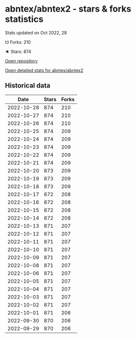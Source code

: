 # abntex/abntex2 - stars & forks statistics

Stats updated on Oct 2022, 28

☋ Forks: 210

★ Stars: 874

[Open repository](https://github.com/abntex/abntex2)

[Open detailed stats for abntex/abntex2](https://reviewgithub.com/rep/abntex/abntex2)

## Historical data
| Date | Stars | Forks |
|------|-------|-------|
| 2022-10-28 | 874 | 210 | 
| 2022-10-27 | 874 | 210 | 
| 2022-10-26 | 874 | 210 | 
| 2022-10-25 | 874 | 209 | 
| 2022-10-24 | 874 | 209 | 
| 2022-10-23 | 874 | 209 | 
| 2022-10-22 | 874 | 209 | 
| 2022-10-21 | 874 | 209 | 
| 2022-10-20 | 873 | 209 | 
| 2022-10-19 | 873 | 209 | 
| 2022-10-18 | 873 | 209 | 
| 2022-10-17 | 872 | 208 | 
| 2022-10-16 | 872 | 208 | 
| 2022-10-15 | 872 | 208 | 
| 2022-10-14 | 872 | 208 | 
| 2022-10-13 | 871 | 207 | 
| 2022-10-12 | 871 | 207 | 
| 2022-10-11 | 871 | 207 | 
| 2022-10-10 | 871 | 207 | 
| 2022-10-09 | 871 | 207 | 
| 2022-10-08 | 871 | 207 | 
| 2022-10-06 | 871 | 207 | 
| 2022-10-05 | 871 | 207 | 
| 2022-10-04 | 871 | 207 | 
| 2022-10-03 | 871 | 207 | 
| 2022-10-02 | 871 | 207 | 
| 2022-10-01 | 871 | 206 | 
| 2022-09-30 | 870 | 206 | 
| 2022-09-29 | 870 | 206 | 

